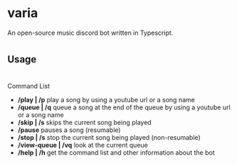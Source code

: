 # varia
An open-source music discord bot written in Typescript.

#

## Usage

#
Command List 
- **/play | /p** play a song by using a youtube url or a song name 
- **/queue | /q** queue a song at the end of the queue by using a youtube url or a song name
- **/skip | /s** skips the current song being played
- **/pause** pauses a song (resumable)
- **/stop | /s** stop the current song being played (non-resumable)
- **/view-queue | /vq** look at the current queue 
- **/help | /h** get the command list and other information about the bot